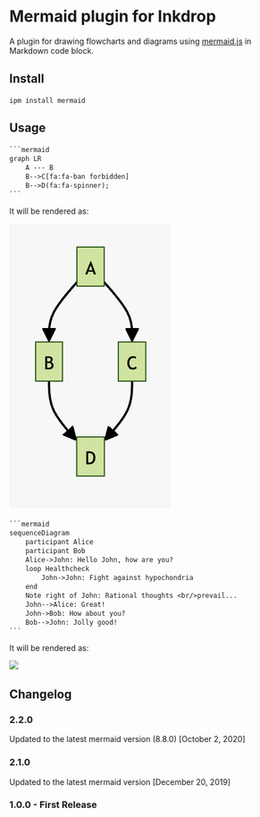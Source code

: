 # Mermaid plugin for Inkdrop

A plugin for drawing flowcharts and diagrams using [mermaid.js](https://mermaidjs.github.io/) in Markdown code block.

## Install

```shell
ipm install mermaid
```

## Usage

    ```mermaid
    graph LR
        A --- B
        B-->C[fa:fa-ban forbidden]
        B-->D(fa:fa-spinner);
    ```

It will be rendered as:

![](https://github.com/inkdropapp/inkdrop-mermaid/raw/master/docs/images/example-01.png)

    ```mermaid
    sequenceDiagram
        participant Alice
        participant Bob
        Alice->John: Hello John, how are you?
        loop Healthcheck
            John->John: Fight against hypochondria
        end
        Note right of John: Rational thoughts <br/>prevail...
        John-->Alice: Great!
        John->Bob: How about you?
        Bob-->John: Jolly good!
    ```

It will be rendered as:

![](https://github.com/inkdropapp/inkdrop-mermaid/raw/master/docs/images/example-02.png)

## Changelog

### 2.2.0

Updated to the latest mermaid version (8.8.0) [October 2, 2020]

### 2.1.0

Updated to the latest mermaid version [December 20, 2019]

### 1.0.0 - First Release
